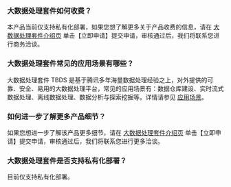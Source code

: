 ### 大数据处理套件如何收费？
本产品当前仅支持私有化部署，如果您想了解更多关于产品收费的信息，请在 [大数据处理套件介绍页](https://cloud.tencent.com/product/tbds) 单击【立即申请】提交申请，审核通过后，我们将联系您进行商务洽谈。

### 大数据处理套件常见的应用场景有哪些？
大数据处理套件 TBDS 是基于腾讯多年海量数据处理经验之上，对外提供的可靠、安全、易用的大数据处理平台，常见的应用场景有：数据仓库建设、实时流式数据处理、离线数据处理、数据分析与探索挖掘等。详情请参见 [应用场景](https://cloud.tencent.com/document/product/273/11075)。

### 如何进一步了解更多产品细节？
如果您想进一步了解该产品更多细节，请在 [大数据处理套件介绍页](https://cloud.tencent.com/product/tbds) 单击【立即申请】提交申请，审核通过后，我们将联系您进行更多洽谈。


### 大数据处理套件是否支持私有化部署？
目前仅支持私有化部署。
